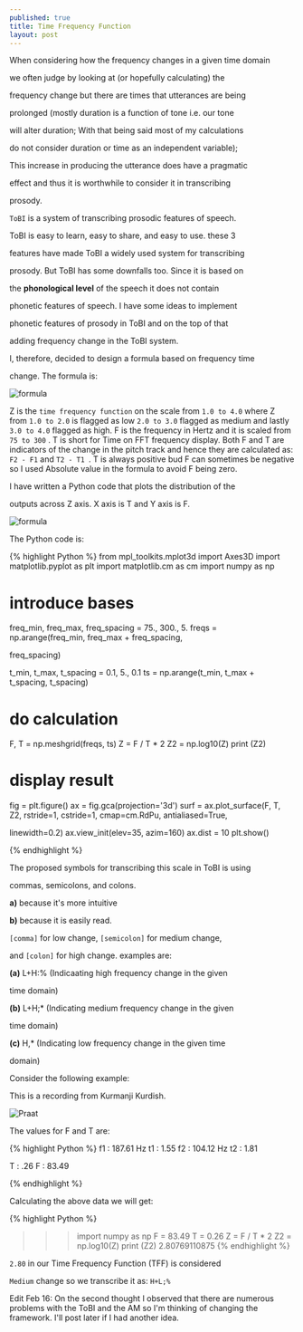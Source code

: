 ```yaml
---
published: true
title: Time Frequency Function 
layout: post
---
```

When considering how the frequency changes in a given time domain 

we often judge by looking at (or hopefully calculating) the 

frequency change but there are times that utterances are being 

prolonged (mostly duration is a function of tone i.e. our tone 

will alter duration; With that being said most of my calculations 

do not consider duration or time as an independent variable); 

This increase in producing the utterance does have a pragmatic 

effect and thus it is worthwhile to consider it in transcribing 

prosody.
 
``ToBI`` is a system of transcribing prosodic features of speech. 

ToBI is easy to learn, easy to share, and easy to use. these 3 

features have made ToBI a widely used system for transcribing 

prosody. But ToBI has some downfalls too. Since it is based on 

the **phonological level** of the speech it does not contain 

phonetic features of speech. I have some ideas to implement 

phonetic features of prosody in ToBI and on the top of that 

adding frequency change in the ToBI system. 

I, therefore, decided to design a formula based on frequency time 

change. The formula is:

![formula](http://blog.adelr.ir/images/formula.JPG)

Z is the ``time frequency function`` on the scale from 
``1.0 to 4.0`` 
where Z from ``1.0 to 2.0`` is flagged as low
 ``2.0 to 3.0`` 
flagged as medium and lastly ``3.0 to 4.0`` flagged as 
high. F is the frequency in Hertz and it is scaled from
 ``75 to 300``
. T is short for Time on FFT  frequency display. Both F and 
T are indicators of the change in the pitch track and hence they 
are calculated as: ``F2 - F1`` and ``T2 - T1 ``. T is always 
positive bud F can sometimes be negative so I used Absolute value 
in the formula to avoid F being zero.

 I have written a Python code that plots the distribution of the 

outputs across Z axis. X axis is T and Y axis is F.

![formula](http://blog.adelr.ir/images/formula2.png)


The Python code is:

{% highlight Python %}
from mpl_toolkits.mplot3d import Axes3D
import matplotlib.pyplot as plt
import matplotlib.cm as cm
import numpy as np

# introduce bases
freq_min, freq_max, freq_spacing = 75., 300., 5.
freqs = np.arange(freq_min, freq_max + freq_spacing, 

freq_spacing)

t_min, t_max, t_spacing = 0.1, 5., 0.1
ts = np.arange(t_min, t_max + t_spacing, t_spacing)

# do calculation
F, T = np.meshgrid(freqs, ts)
Z =  F  /  T * 2
Z2 = np.log10(Z)
print (Z2)
# display result
fig = plt.figure()
ax = fig.gca(projection='3d')
surf = ax.plot_surface(F, T, Z2,
    rstride=1, cstride=1, cmap=cm.RdPu, antialiased=True, 

linewidth=0.2)
ax.view_init(elev=35, azim=160)
ax.dist = 10
plt.show()

{% endhighlight %}

The proposed symbols for transcribing this scale in ToBI is using 

commas, semicolons, and colons.

<b> a)</b> because it's more intuitive 

<b>b)</b> because it is easily read.

``[comma]`` for low change, ``[semicolon]`` for medium change, 

and ``[colon]`` for high change. examples are: 

<b>(a)</b> L+H:% (Indicaating high frequency change in the given 

time domain)

<b>(b)</b> L+H;* (Indicating medium frequency change in the given 

time domain)

<b>(c)</b> H,* (Indicating low frequency change in the given time 

domain)
 

Consider the following example:

This is a recording from Kurmanji Kurdish. 

![Praat](http://blog.adelr.ir/images/praat.JPG)


The values for F and T are:

{% highlight  Python %}
f1 : 187.61 Hz
t1 : 1.55 
f2 : 104.12 Hz
t2 : 1.81

T : .26
F : 83.49

{% endhighlight  %}

Calculating the above data we will get:

{% highlight  Python %}

>>> import numpy as np
>>> F = 83.49
>>> T = 0.26
>>> Z =  F  /  T * 2
>>> Z2 = np.log10(Z)
>>> print (Z2)
2.80769110875
{% endhighlight  %}

`` 2.80 `` in our Time Frequency Function (TFF) is considered 

``Medium`` change so we transcribe it as: ``H+L;%``

Edit Feb 16: On the second thought I observed that there are numerous problems with the ToBI and the AM so I'm thinking of changing the framework. I'll post later if I had another idea.
